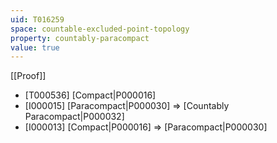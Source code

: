 ```yaml
---
uid: T016259
space: countable-excluded-point-topology
property: countably-paracompact
value: true
---
```

[[Proof]]

* [T000536] [Compact|P000016]
* [I000015] [Paracompact|P000030] => [Countably Paracompact|P000032]
* [I000013] [Compact|P000016] => [Paracompact|P000030]

